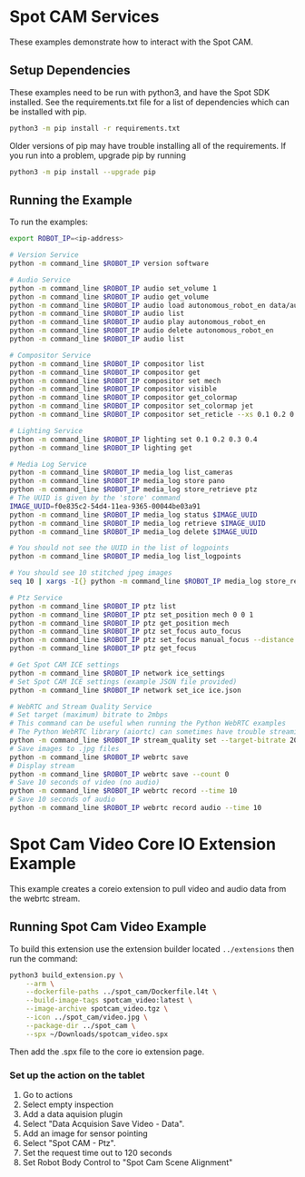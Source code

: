 <!--
Copyright (c) 2023 Boston Dynamics, Inc.  All rights reserved.

Downloading, reproducing, distributing or otherwise using the SDK Software
is subject to the terms and conditions of the Boston Dynamics Software
Development Kit License (20191101-BDSDK-SL).
-->

# Spot CAM Services

These examples demonstrate how to interact with the Spot CAM.

## Setup Dependencies

These examples need to be run with python3, and have the Spot SDK installed. See the requirements.txt file for a list of dependencies which can be installed with pip.

```sh
python3 -m pip install -r requirements.txt
```

Older versions of pip may have trouble installing all of the requirements. If you run into a problem, upgrade pip by running

```sh
python3 -m pip install --upgrade pip
```

## Running the Example

To run the examples:

```sh
export ROBOT_IP=<ip-address>

# Version Service
python -m command_line $ROBOT_IP version software

# Audio Service
python -m command_line $ROBOT_IP audio set_volume 1
python -m command_line $ROBOT_IP audio get_volume
python -m command_line $ROBOT_IP audio load autonomous_robot_en data/autonomous_robot_en.wav
python -m command_line $ROBOT_IP audio list
python -m command_line $ROBOT_IP audio play autonomous_robot_en
python -m command_line $ROBOT_IP audio delete autonomous_robot_en
python -m command_line $ROBOT_IP audio list

# Compositor Service
python -m command_line $ROBOT_IP compositor list
python -m command_line $ROBOT_IP compositor get
python -m command_line $ROBOT_IP compositor set mech
python -m command_line $ROBOT_IP compositor visible
python -m command_line $ROBOT_IP compositor get_colormap
python -m command_line $ROBOT_IP compositor set_colormap jet
python -m command_line $ROBOT_IP compositor set_reticle --xs 0.1 0.2 0.3 --ys 0.1 0.4 0.8 --unit c

# Lighting Service
python -m command_line $ROBOT_IP lighting set 0.1 0.2 0.3 0.4
python -m command_line $ROBOT_IP lighting get

# Media Log Service
python -m command_line $ROBOT_IP media_log list_cameras
python -m command_line $ROBOT_IP media_log store pano
python -m command_line $ROBOT_IP media_log store_retrieve ptz
# The UUID is given by the 'store' command
IMAGE_UUID=f0e835c2-54d4-11ea-9365-00044be03a91
python -m command_line $ROBOT_IP media_log status $IMAGE_UUID
python -m command_line $ROBOT_IP media_log retrieve $IMAGE_UUID
python -m command_line $ROBOT_IP media_log delete $IMAGE_UUID

# You should not see the UUID in the list of logpoints
python -m command_line $ROBOT_IP media_log list_logpoints

# You should see 10 stitched jpeg images
seq 10 | xargs -I{} python -m command_line $ROBOT_IP media_log store_retrieve pano

# Ptz Service
python -m command_line $ROBOT_IP ptz list
python -m command_line $ROBOT_IP ptz set_position mech 0 0 1
python -m command_line $ROBOT_IP ptz get_position mech
python -m command_line $ROBOT_IP ptz set_focus auto_focus
python -m command_line $ROBOT_IP ptz set_focus manual_focus --distance 5
python -m command_line $ROBOT_IP ptz get_focus

# Get Spot CAM ICE settings
python -m command_line $ROBOT_IP network ice_settings
# Set Spot CAM ICE settings (example JSON file provided)
python -m command_line $ROBOT_IP network set_ice ice.json

# WebRTC and Stream Quality Service
# Set target (maximum) bitrate to 2mbps
# This command can be useful when running the Python WebRTC examples
# The Python WebRTC library (aiortc) can sometimes have trouble streaming at higher bitrates
python -m command_line $ROBOT_IP stream_quality set --target-bitrate 2000000
# Save images to .jpg files
python -m command_line $ROBOT_IP webrtc save
# Display stream
python -m command_line $ROBOT_IP webrtc save --count 0
# Save 10 seconds of video (no audio)
python -m command_line $ROBOT_IP webrtc record --time 10
# Save 10 seconds of audio
python -m command_line $ROBOT_IP webrtc record audio --time 10
```

# Spot Cam Video Core IO Extension Example

This example creates a coreio extension to pull video and audio data from the webrtc stream.

## Running Spot Cam Video Example

To build this extension use the extension builder located `../extensions` then run the command:

```sh
python3 build_extension.py \
    --arm \
    --dockerfile-paths ../spot_cam/Dockerfile.l4t \
    --build-image-tags spotcam_video:latest \
    --image-archive spotcam_video.tgz \
    --icon ../spot_cam/video.jpg \
    --package-dir ../spot_cam \
    --spx ~/Downloads/spotcam_video.spx
```

Then add the .spx file to the core io extension page.

### Set up the action on the tablet

1. Go to actions
2. Select empty inspection
3. Add a data aquision plugin
4. Select "Data Acquision Save Video - Data".
5. Add an image for sensor pointing
6. Select "Spot CAM - Ptz".
7. Set the request time out to 120 seconds
8. Set Robot Body Control to "Spot Cam Scene Alignment"
